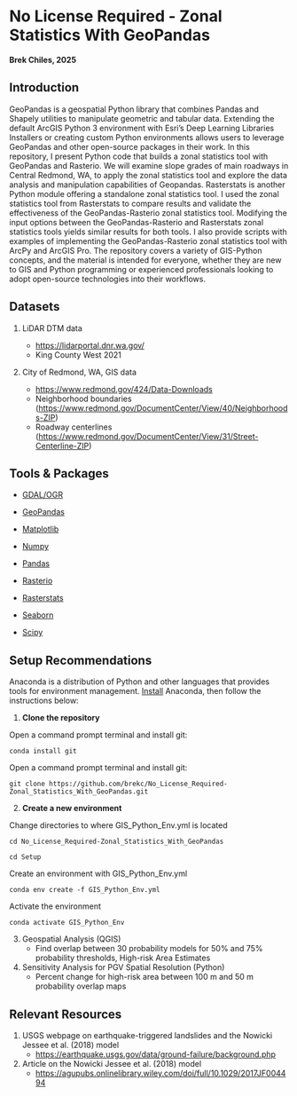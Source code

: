 
# No License Required - Zonal Statistics With GeoPandas 

**Brek Chiles, 2025**

## Introduction

  GeoPandas is a geospatial Python library that combines Pandas and Shapely utilities to manipulate geometric and tabular data. Extending the default ArcGIS Python 3 environment with Esri’s Deep Learning Libraries Installers or creating custom Python environments allows users to leverage GeoPandas and other open-source packages in their work. In this repository, I present Python code that builds a zonal statistics tool with GeoPandas and Rasterio. We will examine slope grades of main roadways in Central Redmond, WA, to apply the zonal statistics tool and explore the data analysis and manipulation capabilities of Geopandas. Rasterstats is another Python module offering a standalone zonal statistics tool. I used the zonal statistics tool from Rasterstats to compare results and validate the effectiveness of the GeoPandas-Rasterio zonal statistics tool. Modifying the input options between the GeoPandas-Rasterio and Rasterstats zonal statistics tools yields similar results for both tools. I also provide scripts with examples of implementing the GeoPandas-Rasterio zonal statistics tool with ArcPy and ArcGIS Pro. The repository covers a variety of GIS-Python concepts, and the material is intended for everyone, whether they are new to GIS and Python programming or experienced professionals looking to adopt open-source technologies into their workflows.
  
## Datasets

1. LiDAR DTM data
   - https://lidarportal.dnr.wa.gov/
   - King County West 2021
      
2. City of Redmond, WA, GIS data
   - https://www.redmond.gov/424/Data-Downloads
   - Neighborhood boundaries (https://www.redmond.gov/DocumentCenter/View/40/Neighborhoods-ZIP)
   - Roadway centerlines (https://www.redmond.gov/DocumentCenter/View/31/Street-Centerline-ZIP)
   

## Tools & Packages
* [GDAL/OGR](https://gdal.org/)
  
* [GeoPandas](https://geopandas.org/)
  
* [Matplotlib](https://matplotlib.org/)
  
* [Numpy](https://numpy.org/)
  
* [Pandas](https://pandas.pydata.org/)
  
* [Rasterio](https://rasterio.readthedocs.io/)
  
* [Rasterstats](https://pythonhosted.org/rasterstats/)
  
* [Seaborn](https://seaborn.pydata.org/)
  
* [Scipy](https://scipy.org/)

## Setup Recommendations

Anaconda is a distribution of Python and other languages that provides tools for environment management. [Install](https://www.anaconda.com/) Anaconda, then follow the instructions below:

1. **Clone the repository**

Open a command prompt terminal and install git:

```
conda install git
```

Open a command prompt terminal and install git:

```
git clone https://github.com/brekc/No_License_Required-Zonal_Statistics_With_GeoPandas.git
```

2. **Create a new environment**

Change directories to where GIS_Python_Env.yml is located

```
cd No_License_Required-Zonal_Statistics_With_GeoPandas
```

```
cd Setup
```

Create an environment with GIS_Python_Env.yml

```
conda env create -f GIS_Python_Env.yml
```

Activate the environment

```
conda activate GIS_Python_Env
```


3. Geospatial Analysis (QGIS)
   - Find overlap between 30 probability models for 50% and 75% probability thresholds, High-risk Area Estimates
4. Sensitivity Analysis for PGV Spatial Resolution (Python)
   - Percent change for high-risk area between 100 m and 50 m probability overlap maps

## Relevant Resources
1. USGS webpage on earthquake-triggered landslides and the Nowicki Jessee et al. (2018) model 
   - https://earthquake.usgs.gov/data/ground-failure/background.php
2. Article on the Nowicki Jessee et al. (2018) model
   - https://agupubs.onlinelibrary.wiley.com/doi/full/10.1029/2017JF004494
